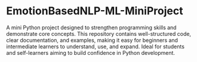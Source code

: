 # EmotionBasedNLP-ML-MiniProject
A mini Python project designed to strengthen programming skills and demonstrate core concepts. This repository contains well-structured code, clear documentation, and examples, making it easy for beginners and intermediate learners to understand, use, and expand. Ideal for students and self-learners aiming to build confidence in Python development.
